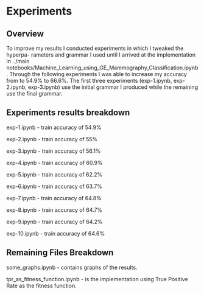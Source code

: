 # Experiments
## Overview
To improve my results I conducted experiments in which I tweaked the hyperpa- rameters and grammar I used until I arrived at the implementation in ../main notebooks/Machine_Learning_using_GE_Mammography_Classification.ipynb. Through the following experiments I was able to increase my accuracy from to 54.9% to 66.6%. The first three experiments (exp-1.ipynb, exp-2.ipynb, exp-3.ipynb) use the initial grammar I produced while the remaining use the final grammar.

## Experiments results breakdown
exp-1.ipynb - train accuracy of 54.9%

exp-2.ipynb - train accuracy of 55%

exp-3.ipynb - train accuracy of 56.1%

exp-4.ipynb - train accuracy of 60.9%

exp-5.ipynb - train accuracy of 62.2%

exp-6.ipynb - train accuracy of 63.7%

exp-7.ipynb - train accuracy of 64.8%

exp-8.ipynb - train accuracy of 64.7%

exp-9.ipynb - train accuracy of 64.2%

exp-10.ipynb - train accuracy of 64.6%

## Remaining Files Breakdown
some_graphs.ipynb - contains graphs of the results.

tpr_as_fitness_function.ipynb - is the implementation using True Positive Rate as the fitness function.
